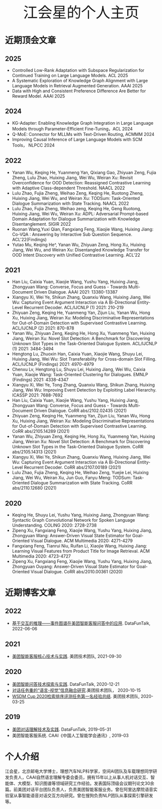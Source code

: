 <div align='center'><font size='36'>江会星的个人主页</font></div>


# 近期顶会文章
## 2025
- Controlled Low-Rank Adaptation with Subspace Regularization for Continued Training on Large Language Models. ACL 2025
- A Systematic Exploration of Knowledge Graph Alignment with Large Language Models in Retrieval Augmented Generation. AAAI 2025
- Data with High and Consistent Preference Difference Are Better for Reward Model. AAAI 2025

## 2024
- KG-Adapter: Enabling Knowledge Graph Integration in Large Language Models through Parameter-Efficient Fine-Tuning，ACL 2024
- Q-MoE: Connector for MLLMs with Text-Driven Routing, ACMMM 2024
- Improving Causal Inference of Large Language Models with SCM Tools， NLPCC 2024

## 2022
- Yanan Wu, Keqing He, Yuanmeng Yan, Qixiang Gao, Zhiyuan Zeng, Fujia Zheng, Lulu Zhao, Huixing Jiang, Wei Wu, Weiran Xu:
Revisit Overconfidence for OOD Detection: Reassigned Contrastive Learning with Adaptive Class-dependent Threshold. NAACL 2022
- Lulu Zhao, Fujia Zheng, Weihao Zeng, Keqing He, Ruotong Zheng, Huixing Jiang, Wei Wu, and Weiran Xu:
TODSum: Task-Oriented Dialogue Summarization with State Tracking. NAACL 2022 
- Lulu Zhao, Fujia Zheng, Weihao zeng, Keqing He, Geng Ruotong, Huixing Jiang, Wei Wu, Weiran Xu:
ADPL: Adversarial Prompt-based Domain Adaptation for Dialogue Summarization with Knowledge Disentanglement. SIGIR 2022
- Ruonan Wang,Yuxi Qian, Fangxiang Feng, Xiaojie Wang, Huixing Jiang:
Co-VQA : Answering by Interactive Sub Question Sequence. ACL'22(Findings)
- Yutao Mu, Keqing He^, Yanan Wu, Zhiyuan Zeng, Hong Xu, Huixing Jiang, Wei Wu, and Weiran Xu:
Disentangled Knowledge Transfer for OOD Intent Discovery with Unified Contrastive Learning. ACL'22

## 2021

- Han Liu, Caixia Yuan, Xiaojie Wang, Yushu Yang, Huixing Jiang, Zhongyuan Wang:
Converse, Focus and Guess - Towards Multi-Document Driven Dialogue. AAAI 2021: 13380-13387
- Xiangyu Xi, Wei Ye, Shikun Zhang, Quanxiu Wang, Huixing Jiang, Wei Wu:
Capturing Event Argument Interaction via A Bi-Directional Entity-Level Recurrent Decoder. ACL/IJCNLP (1) 2021: 210-219
- Zhiyuan Zeng, Keqing He, Yuanmeng Yan, Zijun Liu, Yanan Wu, Hong Xu, Huixing Jiang, Weiran Xu:
Modeling Discriminative Representations for Out-of-Domain Detection with Supervised Contrastive Learning. ACL/IJCNLP (2) 2021: 870-878
- Yanan Wu, Zhiyuan Zeng, Keqing He, Hong Xu, Yuanmeng Yan, Huixing Jiang, Weiran Xu:
Novel Slot Detection: A Benchmark for Discovering Unknown Slot Types in the Task-Oriented Dialogue System. ACL/IJCNLP (1) 2021: 3484-3494
- Hengtong Lu, Zhuoxin Han, Caixia Yuan, Xiaojie Wang, Shuyu Lei, Huixing Jiang, Wei Wu:
Slot Transferability for Cross-domain Slot Filling. ACL/IJCNLP (Findings) 2021: 4970-4979
- Chenxu Lv, Hengtong Lu, Shuyu Lei, Huixing Jiang, Wei Wu, Caixia Yuan, Xiaojie Wang:
Task-Oriented Clustering for Dialogues. EMNLP (Findings) 2021: 4338-4347
- Xiangyu Xi, Wei Ye, Tong Zhang, Quanxiu Wang, Shikun Zhang, Huixing Jiang, Wei Wu:
Improving Event Detection by Exploiting Label Hierarchy. ICASSP 2021: 7688-7692
- Han Liu, Caixia Yuan, Xiaojie Wang, Yushu Yang, Huixing Jiang, Zhongyuan Wang:
Converse, Focus and Guess - Towards Multi-Document Driven Dialogue. CoRR abs/2102.02435 (2021)
- Zhiyuan Zeng, Keqing He, Yuanmeng Yan, Zijun Liu, Yanan Wu, Hong Xu, Huixing Jiang, Weiran Xu:
Modeling Discriminative Representations for Out-of-Domain Detection with Supervised Contrastive Learning. CoRR abs/2105.14289 (2021)
- Yanan Wu, Zhiyuan Zeng, Keqing He, Hong Xu, Yuanmeng Yan, Huixing Jiang, Weiran Xu:
Novel Slot Detection: A Benchmark for Discovering Unknown Slot Types in the Task-Oriented Dialogue System. CoRR abs/2105.14313 (2021)
- Xiangyu Xi, Wei Ye, Shikun Zhang, Quanxiu Wang, Huixing Jiang, Wei Wu:
Capturing Event Argument Interaction via A Bi-Directional Entity-Level Recurrent Decoder. CoRR abs/2107.00189 (2021)
- Lulu Zhao, Fujia Zheng, Keqing He, Weihao Zeng, Yuejie Lei, Huixing Jiang, Wei Wu, Weiran Xu, Jun Guo, Fanyu Meng:
TODSum: Task-Oriented Dialogue Summarization with State Tracking. CoRR abs/2110.12680 (2021)

## 2020

- Keqing He, Shuyu Lei, Yushu Yang, Huixing Jiang, Zhongyuan Wang:
Syntactic Graph Convolutional Network for Spoken Language Understanding. COLING 2020: 2728-2738
- Zipeng Xu, Fangxiang Feng, Xiaojie Wang, Yushu Yang, Huixing Jiang, Zhongyuan Wang:
Answer-Driven Visual State Estimator for Goal-Oriented Visual Dialogue. ACM Multimedia 2020: 4271-4279
- Fangxiang Feng, Tianrui Niu, Ruifan Li, Xiaojie Wang, Huixing Jiang:
Learning Visual Features from Product Title for Image Retrieval. ACM Multimedia 2020: 4723-4727
- Zipeng Xu, Fangxiang Feng, Xiaojie Wang, Yushu Yang, Huixing Jiang, Zhongyuan Ouyang:
Answer-Driven Visual State Estimator for Goal-Oriented Visual Dialogue. CoRR abs/2010.00361 (2020)

# 近期博客文章

## 2022

- [基于交互的推理——事件图谱在美团智能客服问答中的应用](https://mp.weixin.qq.com/s/lVk5yxVQZeOk2VO_pbyT3g). DataFunTalk, 2022-06-06

## 2021

- [美团智能客服核心技术与实践](https://mp.weixin.qq.com/s/erwp-NAoBunA03WkhtFycw). 美团技术团队, 2021-09-30

## 2020

- [美团智能问答技术探索与实践](https://mp.weixin.qq.com/s/IN-xzbrjjV2XgrGLPS5wRw). DataFunTalk, 2020-12-21
- [对话任务重的“语言-视觉”信息融合研究](https://mp.weixin.qq.com/s/C4bzBRFbQ-n3LWtT-QL8xw).美团技术团队， 2020-10-15
- [WSDM Cup 2020检索排序评测任务第一名经验总结](https://mp.weixin.qq.com/s/k5wNtV057c7cMrjSdQAULw). 美团技术团队, 2020-03-25

## 2019

- [美团对话理解技术及实践](https://mp.weixin.qq.com/s/UH7r3oh4M4_qkqtIE1dGPw). DataFunTalk, 2019-05-31
- 美团智能客服系统. CAAI《中国人工智能学会通讯》, 2019-03

# 个人介绍

江会星，北京邮电大学博士，理想汽车NLP科学家，空间AI团队及车载理想同学研发负责人，CAAI自然语言理解专委会委员，拥有15年以上从事人机对话交互、智能体、大模型、知识图谱等领域研究工作经验。发表国际顶级会议期刊论文30余篇。前美团对话平台团队负责人，负责美团智能客服业务。曾在阿里达摩院语音实验室从事智能语音对话交互方向研究。曾在搜狗负责NLP团队从事探索引擎研发等。
